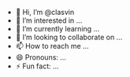 - 👋 Hi, I’m @clasvin
- 👀 I’m interested in ...
- 🌱 I’m currently learning ...
- 💞️ I’m looking to collaborate on ...
- 📫 How to reach me ...
- 😄 Pronouns: ...
- ⚡ Fun fact: ...

<!---
clasvin/clasvin is a ✨ special ✨ repository because its `README.md` (this file) appears on your GitHub profile.
You can click the Preview link to take a look at your changes.
--->
